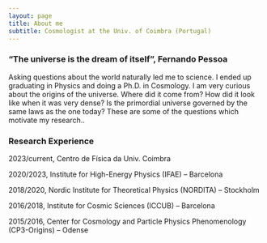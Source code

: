 ```yaml
---
layout: page
title: About me
subtitle: Cosmologist at the Univ. of Coimbra (Portugal)
---
```



### “The universe is the dream of itself”, Fernando Pessoa

Asking questions about the world naturally led me to science. I ended up graduating in Physics and doing a Ph.D. in Cosmology. I am very curious about the origins of the universe. Where did it come from? How did it look like when it was very dense? Is the primordial universe governed by the same laws as the one today? These are some of the questions which motivate my research..

### Research Experience

2023/current, Centro de Física da Univ. Coimbra

2020/2023, Institute for High-Energy Physics (IFAE) – Barcelona

2018/2020, Nordic Institute for Theoretical Physics (NORDITA) – Stockholm

2016/2018, Institute for Cosmic Sciences (ICCUB) – Barcelona

2015/2016, Center for Cosmology and Particle Physics Phenomenology (CP3-Origins) – Odense

